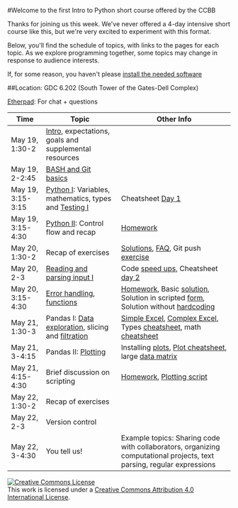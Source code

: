 #Welcome to the first Intro to Python short course offered by the CCBB

Thanks for joining us this week. We've never offered a 4-day intensive short course like this, but we're very excited to experiment with this format.

Below, you'll find the schedule of topics, with links to the pages for each topic. As we explore programming together, some topics may change in response to audience interests.

If, for some reason, you haven't please [install the needed software](hhttps://github.com/wrightaprilm/ccbb_pythonspring2014/blob/master/install.md)

##Location: GDC 6.202 (South Tower of the Gates-Dell Complex)

[Etherpad](https://etherpad.mozilla.org/H7ATPfwhrE): For chat + questions

|Time| Topic | Other Info | 
|-----|-----|-----|
|May 19, 1:30-2	| [Intro](https://github.com/wrightaprilm/ccbb_pythonspring2014/blob/master/intro.md), expectations, goals and supplemental resources	||	
|May 19, 2-2:45	| [BASH and Git basics](https://github.com/wrightaprilm/ccbb_pythonspring2014/blob/master/basics.md) | |	
|May 19, 3:15-3:15 | [Python I](https://github.com/wrightaprilm/ccbb_pythonspring2014/blob/master/python1.md): Variables, mathematics, types and [Testing I](https://github.com/wrightaprilm/ccbb_pythonspring2014/blob/master/testing.md) | Cheatsheet [Day 1](https://github.com/wrightaprilm/ccbb_pythonspring2014/blob/master/cheatsheet_day1.md)|
|May 19, 3:15-4:30 | [Python II](https://github.com/wrightaprilm/ccbb_pythonspring2014/blob/master/python2.md): Control flow and recap	| [Homework](https://github.com/wrightaprilm/ccbb_pythonspring2014/blob/master/homeworkmay19.md)|
|May 20, 1:30-2	| Recap of exercises | [Solutions](https://github.com/wrightaprilm/ccbb_pythonspring2014/blob/master/solutionMay19.md), [FAQ](https://github.com/wrightaprilm/ccbb_pythonspring2014/blob/master/FAQMay19.md), Git push [exercise](https://github.com/wrightaprilm/ccbb_pythonspring2014/blob/master/git_push.md) |
|May 20, 2-3 | [Reading and parsing input I](https://github.com/wrightaprilm/ccbb_pythonspring2014/blob/master/python3.md) |Code [speed ups](https://github.com/wrightaprilm/ccbb_pythonspring2014/blob/master/speed_ups.md), Cheatsheet [day 2](https://github.com/wrightaprilm/ccbb_pythonspring2014/blob/master/cheatsheet_day2.md) |
|May 20, 3:15-4:30 | [Error handling](https://github.com/wrightaprilm/ccbb_pythonspring2014/blob/master/exceptions.md), [functions](https://github.com/wrightaprilm/ccbb_pythonspring2014/blob/master/functions.md) | [Homework](https://github.com/wrightaprilm/ccbb_pythonspring2014/blob/master/homework_may20.md), Basic [solution](https://github.com/wrightaprilm/ccbb_pythonspring2014/blob/master/solutionMay20.md), Solution in scripted [form](https://github.com/wrightaprilm/ccbb_pythonspring2014/blob/master/solutionMay20.py), Solution without [hardcoding](https://github.com/wrightaprilm/ccbb_pythonspring2014/blob/master/solutionmay20_noHC.py) |
|May 21, 1:30-3 | Pandas I: [Data exploration](https://github.com/wrightaprilm/ccbb_pythonspring2014/blob/master/intro_pandas.md), slicing and [filtration](https://github.com/wrightaprilm/ccbb_pythonspring2014/blob/master/missing_data.md) | [Simple Excel](https://github.com/wrightaprilm/ccbb_pythonspring2014/blob/master/sites_simple.xlsx), [Complex Excel](https://github.com/wrightaprilm/ccbb_pythonspring2014/blob/master/sites_complicated.xlsx), Types [cheatsheet](https://github.com/wrightaprilm/ccbb_pythonspring2014/blob/master/types.md), math [cheatsheet](https://github.com/wrightaprilm/ccbb_pythonspring2014/blob/master/math.md)|
|May 21, 3-4:15 | Pandas II: [Plotting](https://github.com/wrightaprilm/ccbb_pythonspring2014/blob/master/plotting.md) |Installing [plots](https://github.com/wrightaprilm/ccbb_pythonspring2014/blob/master/install_ggplot.md), [Plot cheatsheet](https://github.com/wrightaprilm/ccbb_pythonspring2014/blob/master/plot_cheatsheet.md), large [data matrix](https://github.com/wrightaprilm/ccbb_pythonspring2014/blob/master/big_matrix.csv) |
|May 21, 4:15-4:30 | Brief discussion on scripting | [Homework](https://github.com/wrightaprilm/ccbb_pythonspring2014/blob/master/homeworkmay21.md), [Plotting script](https://github.com/wrightaprilm/ccbb_pythonspring2014/blob/master/plot.py) |
|May 22, 1:30-2 |  Recap of exercises	| |	
|May 22, 2-3 | Version control | |
|May 22, 3-4:30 | You tell us! |Example topics: Sharing code with collaborators, organizing computational projects, text parsing, regular expressions|


<a rel="license" href="http://creativecommons.org/licenses/by/4.0/"><img alt="Creative Commons License" style="border-width:0" src="http://i.creativecommons.org/l/by/4.0/88x31.png" /></a><br />This work is licensed under a <a rel="license" href="http://creativecommons.org/licenses/by/4.0/">Creative Commons Attribution 4.0 International License</a>.

